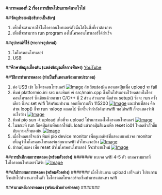 #**การทดลองที่ 2 เรื่อง การเขียนโปรแกรมค้นหาไวไฟ**

##**วัตถุประสงค์(อธิบายเป็นข้อๆ)**
1. เพื่อที่จะสามารถใช้ไมโครคอนโทรเลอร์ตัวนั้นได้ในสิ่งที่เราต้องการ
2. เพื่อที่จะสามารถ run program ลงไปโครคอนโทรเลอร์ได้สำเร็จ

##**อุปกรณ์ที่ใช้ (รายการอุปกรณ์)**
1. ไมโครคอนโทรเลอร์
2. USB

##**ศึกษาข้อมูลเบื้องต้น (แหล่งข้อมูลเพื่อการศึกษา)**
[YouTube](https://www.youtube.com/watch?v=yBjab0UNuB8)

##**วิธีการทำการทดลอง (ทำเป็นขั้นตอนพร้อมภาพประกอบ)**
1. ต่อ USB เข้า ไมโครคอนโทรเลอร์ [![Image](https://imgbb.com/)](https://ibb.co/vJt7Sjc) ถ้าเสียบช่องผิด ตอนกดปุ่มเพื่อ upload จะ fail
2. พิมพ์ platformio.ini src และพิมพ์ vi src/main.cpp ซึ่งเป็นโปรแกรมไว้ทดสอบไมโครคอนโทรเลอร์ ซึ่งเขียนด้วยภาษา C/C++ มี 2 ส่วน ส่วนแรก คือส่วน setup() ซึ่งจะ run ครั้งเดียว ซึ่งจะ set wifi ให้พร้อมทำงาน ออกที่ความเร็ว 115200   [![Image](https://imgbb.com/)](https://ibb.co/WGBhpyx) และส่วนที่สอง คือส่วน loop() ก็จะ run วนloop ตลอดไป ซึ่งจะึ้นว่ากำลังค้นหาwifi พอได้wifi ก็จะแสดงว่ามีอะไรบ้าง  [![Image](https://imgbb.com/)](https://ibb.co/vX3XrCD)
3. พิมพ์ pio sun -t upload เพื่อที่จะ upload โปรแกรมลงไมโครคอนโทรเลอร์ [![Image](https://imgbb.com/)](https://ibb.co/N1ftbxH)
4. ในขณะที่ run ก็กดปุ่มดำเพื่อบอกให้มัน load แล้วกดปุ่มสีแดงเพื่อ reset io01 โหลดช้าเร็วขึ้นกับความเร็วของมัน [![Image](https://imgbb.com/)](https://ibb.co/Q9pJZnN)
5. เมื่อโหลดเสร็จแล้ว พิมพ์ pio device monitor เพื่อดูผลลัพธ์ที่แสดงบนหน้าจอ monitor เพื่อดูว่าไมโครคอนโทรเลอร์แสกนหาwifi ตัวไหนเจอบ้าง [![Image](https://imgbb.com/)](https://ibb.co/XtYy9Sq) 
6. ถ้ากดปุ่มแดง เพื่อ reset ตัวไมโครคอนโทรเลอร์ ก็จะทำงานใหม่  [![Image](https://imgbb.com/)](https://ibb.co/YdM4Y5j) 

##**การบันทึกผลการทดลอง (พร้อมตัวอย่าง)**
####### พบเจอ wifi 4-5 ตัว ตามความแรกที่ไมโครคอนโทรเลอร์ได้รับ  [![Image](https://imgbb.com/)](https://ibb.co/YdM4Y5j) 

##**อภิปรายผลการทดลอง (พร้อมตัวอย่าง)**
####### เมื่อโปรแกรม upload เสร็จแล้ว โปรแกรมก็จะเข้าไปทำงานภายในตัว ไมโครคอลโทรเลอร์จะเริ่มทำการแสกนหา wifi

##**คำถามหลังการทดลอง (พร้อมตัวอย่างคำตอบ)**
#######
